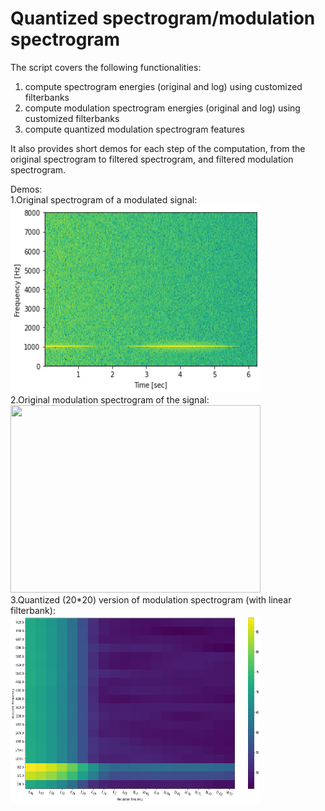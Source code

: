 # Quantized spectrogram/modulation spectrogram

The script covers the following functionalities:
1) compute spectrogram energies (original and log) using customized filterbanks
2) compute modulation spectrogram energies (original and log) using customized filterbanks
3) compute quantized modulation spectrogram features

It also provides short demos for each step of the computation, from the original spectrogram to filtered spectrogram, and filtered modulation spectrogram. <br />

Demos:<br />
1.Original spectrogram of a modulated signal:<br />
<img src="./test_spec_og.png" width="400" height="300"><br />
2.Original modulation spectrogram of the signal:<br />
<img src="./test_modspec.png" width="400" height="300"><br />
3.Quantized (20\*20) version of modulation spectrogram (with linear filterbank):<br />
<img src="./test_fbank.png" width="400" height="300">
